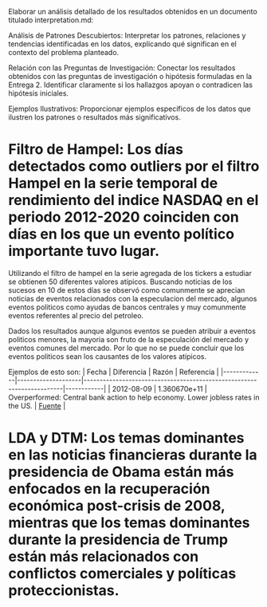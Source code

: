 Elaborar un análisis detallado de los resultados obtenidos en un documento titulado interpretation.md:

Análisis de Patrones Descubiertos: Interpretar los patrones, relaciones y tendencias identificadas en los datos, explicando qué significan en el contexto del problema planteado.

Relación con las Preguntas de Investigación: Conectar los resultados obtenidos con las preguntas de investigación o hipótesis formuladas en la Entrega 2. Identificar claramente si los hallazgos apoyan o contradicen las hipótesis iniciales.

Ejemplos Ilustrativos: Proporcionar ejemplos específicos de los datos que ilustren los patrones o resultados más significativos.

# Filtro de Hampel: Los días detectados como outliers por el filtro Hampel en la serie temporal de rendimiento del indice NASDAQ en el periodo 2012-2020 coinciden con días en los que un evento político importante tuvo lugar.

Utilizando el filtro de hampel en la serie agregada de los tickers a estudiar se obtienen 50 diferentes valores atípicos. Buscando noticias de los sucesos en 10 de estos días se observó como comunmente se aprecian noticias de eventos relacionados con la especulacion del mercado, algunos eventos politicos como ayudas de bancos centrales y muy comunmente eventos referentes al precio del petroleo.

Dados los resultados aunque algunos eventos se pueden atribuir a eventos politicos menores, la mayoria son fruto de la especulación del mercado y eventos comunes del mercado. Por lo que no se puede concluir que los eventos politicos sean los causantes de los valores atípicos.

Ejemplos de esto son:
| Fecha       | Diferencia         | Razón                                                                 | Referencia |
|-------------|--------------------|-----------------------------------------------------------------------|------------|
| 2012-08-09  | 1.360670e+11       | Overperformed: Central bank action to help economy. Lower jobless rates in the US. | [Fuente](https://www.benzinga.com/news/12/08/2819781/market-wrap-for-august-9-2012) |

# LDA y DTM: Los temas dominantes en las noticias financieras durante la presidencia de Obama están más enfocados en la recuperación económica post-crisis de 2008, mientras que los temas dominantes durante la presidencia de Trump están más relacionados con conflictos comerciales y políticas proteccionistas.

